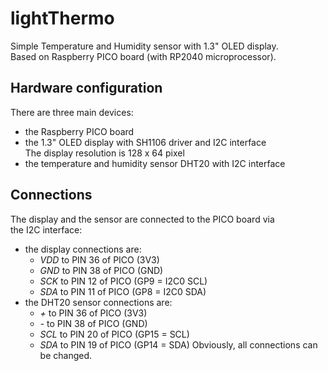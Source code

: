# lightThermo


Simple Temperature and Humidity sensor with 1.3" OLED display.  
Based on Raspberry PICO board (with RP2040 microprocessor).  

## Hardware configuration

There are three main devices:
- the Raspberry PICO board
- the 1.3" OLED display with SH1106 driver and I2C interface  
  The display resolution is 128 x 64 pixel
- the temperature and humidity sensor DHT20 with I2C interface

## Connections

The display and the sensor are connected to the PICO board via  
the I2C interface:
- the display connections are:
    - *VDD* to PIN 36 of PICO (3V3)
    - *GND* to PIN 38 of PICO (GND)
    - *SCK* to PIN 12 of PICO (GP9 = I2C0 SCL) 
    - *SDA* to PIN 11 of PICO (GP8 = I2C0 SDA)
- the DHT20 sensor connections are:
    - *+* to PIN 36 of PICO (3V3)
    - *-* to PIN 38 of PICO (GND)
    - *SCL* to PIN 20 of PICO (GP15 = SCL)
    - *SDA* to PIN 19 of PICO (GP14 = SDA)
Obviously, all connections can be changed.
 
